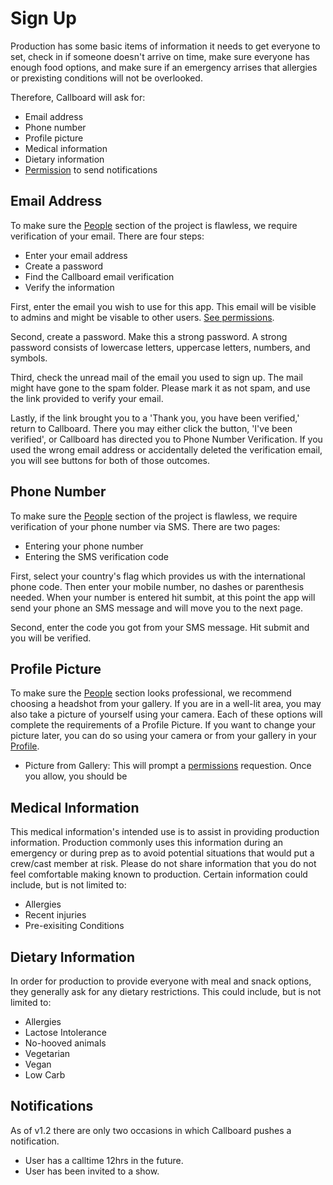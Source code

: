 # Sign Up

Production has some basic items of information it needs to get everyone to set, check in if someone doesn't arrive on time, make sure everyone has enough food options, and make sure if an emergency arrises that allergies or prexisting conditions will not be overlooked.

Therefore, Callboard will ask for:
* Email address
* Phone number
* Profile picture
* Medical information
* Dietary information
* [Permission](permissions.md) to send notifications

## Email Address

To make sure the [People](people.md) section of the project is flawless, we require verification of your email. There are four steps:
* Enter your email address 
* Create a password
* Find the Callboard email verification
* Verify the information

First, enter the email you wish to use for this app. This email will be visible to admins and might be visable to other users. [See permissions](permissions.md). 

Second, create a password. Make this a strong password. A strong password consists of lowercase letters, uppercase letters, numbers, and symbols.

Third, check the unread mail of the email you used to sign up. The mail might have gone to the spam folder. Please mark it as not spam, and use the link provided to verify your email.

Lastly, if the link brought you to a 'Thank you, you have been verified,' return to Callboard. There you may either click the button, 'I've been verified', or Callboard has directed you to Phone Number Verification. If you used the wrong email address or accidentally deleted the verification email, you will see buttons for both of those outcomes. 

## Phone Number

To make sure the [People](people.md) section of the project is flawless, we require verification of your phone number via SMS. There are two pages:
* Entering your phone number
* Entering the SMS verification code

First, select your country's flag which provides us with the international phone code. Then enter your mobile number, no dashes or parenthesis needed. When your number is entered hit sumbit, at this point the app will send your phone an SMS message and will move you to the next page.

Second, enter the code you got from your SMS message. Hit submit and you will be verified.

## Profile Picture

To make sure the [People](people.md) section looks professional, we recommend choosing a headshot from your gallery. If you are in a well-lit area, you may also take a picture of yourself using your camera. Each of these options will complete the requirements of a Profile Picture. If you want to change your picture later, you can do so using your camera or from your gallery in your [Profile](profile.md).

* Picture from Gallery: This will prompt a [permissions](permissions.md) requestion. Once you allow, you should be 

## Medical Information

This medical information's intended use is to assist in providing production information. Production commonly uses this information during an emergency or during prep as to avoid potential situations that would put a crew/cast member at risk. Please do not share information that you do not feel comfortable making known to production. Certain information could include, but is not limited to:
* Allergies
* Recent injuries
* Pre-exisiting Conditions

## Dietary Information

In order for production to provide everyone with meal and snack options, they generally ask for any dietary restrictions. This could include, but is not limited to:
* Allergies
* Lactose Intolerance
* No-hooved animals
* Vegetarian
* Vegan
* Low Carb

## Notifications

As of v1.2 there are only two occasions in which Callboard pushes a notification.
* User has a calltime 12hrs in the future.
* User has been invited to a show.
